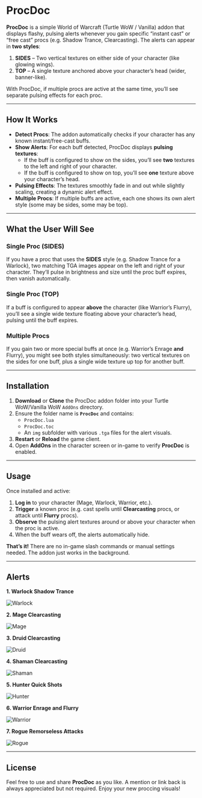 # ProcDoc

**ProcDoc** is a simple World of Warcraft (Turtle WoW / Vanilla) addon that displays flashy, pulsing alerts whenever you gain specific “instant cast” or “free cast” procs (e.g. Shadow Trance, Clearcasting). The alerts can appear in **two styles**:

1. **SIDES** – Two vertical textures on either side of your character (like glowing wings).
2. **TOP** – A single texture anchored above your character’s head (wider, banner-like).

With ProcDoc, if multiple procs are active at the same time, you’ll see separate pulsing effects for each proc.

---

## How It Works

- **Detect Procs**: The addon automatically checks if your character has any known instant/free-cast buffs.
- **Show Alerts**: For each buff detected, ProcDoc displays **pulsing textures**:
  - If the buff is configured to show on the sides, you’ll see **two** textures to the left and right of your character.
  - If the buff is configured to show on top, you’ll see **one** texture above your character’s head.
- **Pulsing Effects**: The textures smoothly fade in and out while slightly scaling, creating a dynamic alert effect.
- **Multiple Procs**: If multiple buffs are active, each one shows its own alert style (some may be sides, some may be top).

---

## What the User Will See

### Single Proc (SIDES)
If you have a proc that uses the **SIDES** style (e.g. Shadow Trance for a Warlock), two matching TGA images appear on the left and right of your character. They’ll pulse in brightness and size until the proc buff expires, then vanish automatically.

### Single Proc (TOP)
If a buff is configured to appear **above** the character (like Warrior’s Flurry), you’ll see a single wide texture floating above your character’s head, pulsing until the buff expires.

### Multiple Procs
If you gain two or more special buffs at once (e.g. Warrior’s Enrage **and** Flurry), you might see both styles simultaneously: two vertical textures on the sides for one buff, plus a single wide texture up top for another buff.

---

## Installation

1. **Download** or **Clone** the ProcDoc addon folder into your Turtle WoW/Vanilla WoW `AddOns` directory.  
2. Ensure the folder name is **`ProcDoc`** and contains:
   - `ProcDoc.lua`
   - `ProcDoc.toc`
   - An `img` subfolder with various `.tga` files for the alert visuals.
3. **Restart** or **Reload** the game client.  
4. Open **AddOns** in the character screen or in-game to verify **ProcDoc** is enabled.

---

## Usage

Once installed and active:

1. **Log in** to your character (Mage, Warlock, Warrior, etc.).
2. **Trigger** a known proc (e.g. cast spells until **Clearcasting** procs, or attack until **Flurry** procs).
3. **Observe** the pulsing alert textures around or above your character when the proc is active.
4. When the buff wears off, the alerts automatically hide.

**That’s it!** There are no in-game slash commands or manual settings needed. The addon just works in the background.

---

## Alerts

**1. Warlock Shadow Trance**

![Warlock](https://github.com/wsmaxcy/ProcDoc/blob/main/img/Warlock.png)

**2. Mage Clearcasting**

![Mage](https://github.com/wsmaxcy/ProcDoc/blob/main/img/Mage.png)

**3. Druid Clearcasting**

![Druid](https://github.com/wsmaxcy/ProcDoc/blob/main/img/Druid.png)

**4. Shaman Clearcasting**

![Shaman](https://github.com/wsmaxcy/ProcDoc/blob/main/img/Shaman.png)

**5. Hunter Quick Shots**

![Hunter](https://github.com/wsmaxcy/ProcDoc/blob/main/img/Hunter.png)

**6. Warrior Enrage and Flurry**

![Warrior](https://github.com/wsmaxcy/ProcDoc/blob/main/img/Warrior.png)

**7. Rogue Remorseless Attacks**

![Rogue](https://github.com/wsmaxcy/ProcDoc/blob/main/img/Rogue.png)


---
## License

 Feel free to use and share **ProcDoc** as you like. A mention or link back is always appreciated but not required. Enjoy your new proccing visuals!